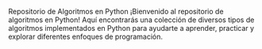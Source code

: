 Repositorio de Algoritmos en Python
¡Bienvenido al repositorio de algoritmos en Python! Aquí encontrarás una colección de diversos tipos de algoritmos implementados en Python para ayudarte a aprender, practicar y explorar diferentes enfoques de programación.
